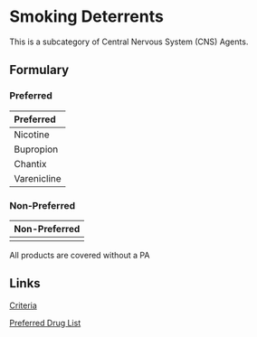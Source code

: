# Smoking Deterrents

This is a subcategory of Central Nervous System (CNS) Agents.

## Formulary

### Preferred

| Preferred   |
| :---------- |
| Nicotine    |
| Bupropion   |
| Chantix     |
| Varenicline |

### Non-Preferred

| Non-Preferred |
| :------------ |
|               |

All products are covered without a PA

## Links

[Criteria](https://pharmacy.medicaid.ohio.gov/sites/default/files/20221001_UPDL_Criteria_APPROVED.pdf#page=45)

[Preferred Drug List](https://pharmacy.medicaid.ohio.gov/sites/default/files/20221001_UPDL_APPROVED_.pdf#page=18)
